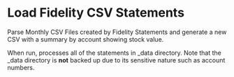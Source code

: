 # Load Fidelity CSV Statements

Parse Monthly CSV Files created by Fidelity Statements and generate a new CSV
with a summary by account showing stock value.

When run, processes all of the statements in _data directory. Note that the _data directory
is **not** backed up due to its sensitive nature such as account numbers.
